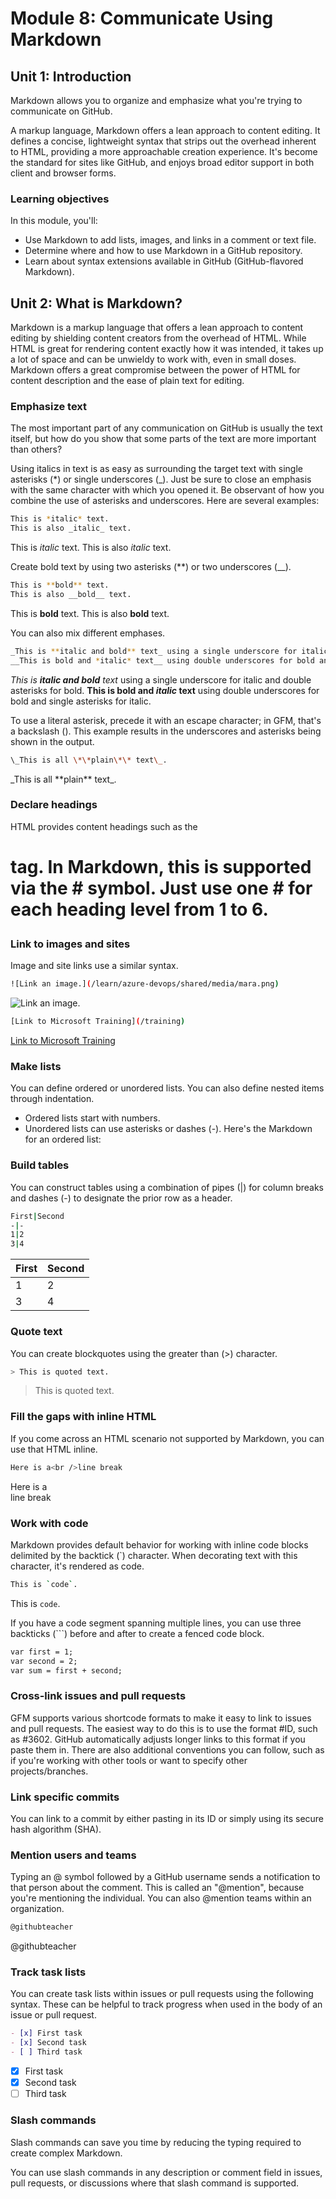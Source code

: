 # Module 8: Communicate Using Markdown

## Unit 1: Introduction
Markdown allows you to organize and emphasize what you're trying to communicate on GitHub.

A markup language, Markdown offers a lean approach to content editing. It defines a concise, lightweight syntax that strips out the overhead inherent to HTML, providing a more approachable creation experience. It's become the standard for sites like GitHub, and enjoys broad editor support in both client and browser forms.

### Learning objectives
In this module, you'll:

- Use Markdown to add lists, images, and links in a comment or text file.
- Determine where and how to use Markdown in a GitHub repository.
- Learn about syntax extensions available in GitHub (GitHub-flavored Markdown).

## Unit 2: What is Markdown?
Markdown is a markup language that offers a lean approach to content editing by shielding content creators from the overhead of HTML. While HTML is great for rendering content exactly how it was intended, it takes up a lot of space and can be unwieldy to work with, even in small doses. Markdown offers a great compromise between the power of HTML for content description and the ease of plain text for editing.

### Emphasize text
The most important part of any communication on GitHub is usually the text itself, but how do you show that some parts of the text are more important than others?

Using italics in text is as easy as surrounding the target text with single asterisks (*) or single underscores (_). Just be sure to close an emphasis with the same character with which you opened it. Be observant of how you combine the use of asterisks and underscores. Here are several examples:

```bash
This is *italic* text.
This is also _italic_ text.
```

This is *italic* text.
This is also _italic_ text.

Create bold text by using two asterisks (**) or two underscores (__).

```bash
This is **bold** text.
This is also __bold__ text.
```

This is **bold** text.
This is also __bold__ text.

You can also mix different emphases.

```bash
_This is **italic and bold** text_ using a single underscore for italic and double asterisks for bold.
__This is bold and *italic* text__ using double underscores for bold and single asterisks for italic.
```

_This is **italic and bold** text_ using a single underscore for italic and double asterisks for bold.
__This is bold and *italic* text__ using double underscores for bold and single asterisks for italic.

To use a literal asterisk, precede it with an escape character; in GFM, that's a backslash (\). This example results in the underscores and asterisks being shown in the output.

```bash
\_This is all \*\*plain\*\* text\_.
```

\_This is all \*\*plain\*\* text\_.

### Declare headings
HTML provides content headings such as the <h1> tag. In Markdown, this is supported via the # symbol. Just use one # for each heading level from 1 to 6.

### Link to images and sites
Image and site links use a similar syntax.

```bash
![Link an image.](/learn/azure-devops/shared/media/mara.png)
```

![Link an image.](/learn/azure-devops/shared/media/mara.png)

```bash
[Link to Microsoft Training](/training)
```

[Link to Microsoft Training](/training)

### Make lists
You can define ordered or unordered lists. You can also define nested items through indentation.

- Ordered lists start with numbers.
- Unordered lists can use asterisks or dashes (-).
Here's the Markdown for an ordered list:

### Build tables
You can construct tables using a combination of pipes (|) for column breaks and dashes (-) to designate the prior row as a header.

```bash
First|Second
-|-
1|2
3|4
```

First|Second
-|-
1|2
3|4

### Quote text
You can create blockquotes using the greater than (>) character.

```bash
> This is quoted text.
```

> This is quoted text.

### Fill the gaps with inline HTML
If you come across an HTML scenario not supported by Markdown, you can use that HTML inline.

```bash
Here is a<br />line break
```

Here is a<br />line break

### Work with code
Markdown provides default behavior for working with inline code blocks delimited by the backtick (`) character. When decorating text with this character, it's rendered as code.

```bash
This is `code`.
```

This is `code`.

If you have a code segment spanning multiple lines, you can use three backticks (```) before and after to create a fenced code block.

```markdown
var first = 1;
var second = 2;
var sum = first + second;
```

### Cross-link issues and pull requests
GFM supports various shortcode formats to make it easy to link to issues and pull requests. The easiest way to do this is to use the format #ID, such as #3602. GitHub automatically adjusts longer links to this format if you paste them in. There are also additional conventions you can follow, such as if you're working with other tools or want to specify other projects/branches.

### Link specific commits
You can link to a commit by either pasting in its ID or simply using its secure hash algorithm (SHA).

### Mention users and teams
Typing an @ symbol followed by a GitHub username sends a notification to that person about the comment. This is called an "@mention", because you're mentioning the individual. You can also @mention teams within an organization.

```bash
@githubteacher
```

@githubteacher

### Track task lists
You can create task lists within issues or pull requests using the following syntax. These can be helpful to track progress when used in the body of an issue or pull request.

```markdown
- [x] First task
- [x] Second task
- [ ] Third task
```

- [x] First task
- [x] Second task
- [ ] Third task

### Slash commands
Slash commands can save you time by reducing the typing required to create complex Markdown.

You can use slash commands in any description or comment field in issues, pull requests, or discussions where that slash command is supported.


